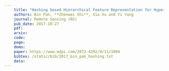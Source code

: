```yaml
---
    title: "Hashing based Hierarchical Feature Representation for Hyperspectral Imagery Classification"
    authors: Bin Pan, **Zhenwei Shi**, Xia Xu and Yi Yang
    journal: Remote Sensing (RS)
    pub_date: 2017-10-27 
    pdf: 
    arxiv: 
    code: 
    page: 
    demo: 
    paper: https://www.mdpi.com/2072-4292/9/11/1094
    bibtex: /static/bib/2017_bin_pan_hashing.txt
    data:
---
```

    
